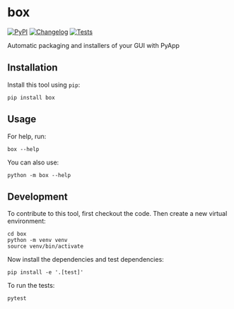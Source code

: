 # box

[![PyPI](https://img.shields.io/pypi/v/box.svg)](https://pypi.org/project/box/)
[![Changelog](https://img.shields.io/github/v/release/trappitsc/box?include_prereleases&label=changelog)](https://github.com/trappitsc/box/releases)
[![Tests](https://github.com/trappitsc/box/actions/workflows/test.yml/badge.svg)](https://github.com/trappitsc/box/actions/workflows/test.yml)

Automatic packaging and installers of your GUI with PyApp

## Installation

Install this tool using `pip`:

    pip install box

## Usage

For help, run:

    box --help

You can also use:

    python -m box --help

## Development

To contribute to this tool, first checkout the code. Then create a new virtual environment:

    cd box
    python -m venv venv
    source venv/bin/activate

Now install the dependencies and test dependencies:

    pip install -e '.[test]'

To run the tests:

    pytest
